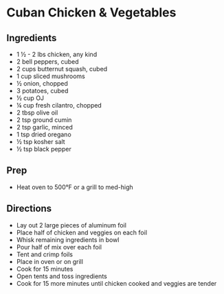 # Cuban Chicken & Vegetables

## Ingredients

- 1 ½ - 2 lbs chicken, any kind
- 2 bell peppers, cubed
- 2 cups butternut squash, cubed
- 1 cup sliced mushrooms
- ½ onion, chopped
- 3 potatoes, cubed
- ½ cup OJ
- ¼ cup fresh cilantro, chopped
- 2 tbsp olive oil
- 2 tsp ground cumin
- 2 tsp garlic, minced
- 1 tsp dried oregano
- ½ tsp kosher salt
- ½ tsp black pepper

## Prep

- Heat oven to 500°F or a grill to med-high

## Directions

- Lay out 2 large pieces of aluminum foil
- Place half of chicken and veggies on each foil
- Whisk remaining ingredients in bowl
- Pour half of mix over each foil
- Tent and crimp foils
- Place in oven or on grill
- Cook for 15 minutes
- Open tents and toss ingredients
- Cook for 15 more minutes until chicken cooked and veggies are tender
